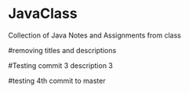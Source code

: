 # JavaClass
Collection of Java Notes and Assignments from class

#removing titles
and descriptions

#Testing commit 3
description 3

#testing 4th commit to master